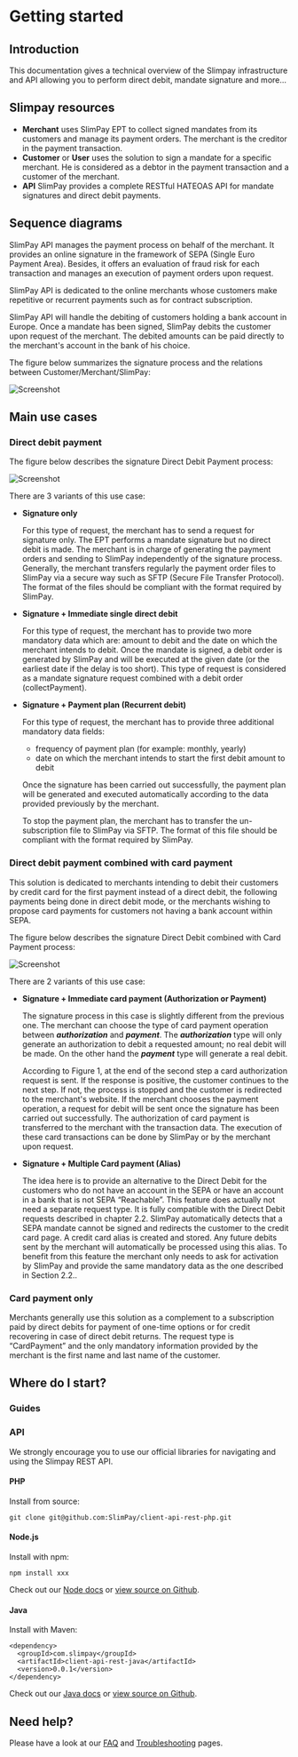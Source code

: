 # Getting started

## Introduction

This documentation gives a technical overview of the Slimpay infrastructure and API allowing you to perform direct debit, mandate signature and more...

## Slimpay resources

* **Merchant** uses SlimPay EPT to collect signed mandates from its customers and manage its payment orders. The merchant is the creditor in the payment transaction.
* **Customer** or **User** uses the solution to sign a mandate for a specific merchant. He is considered as a debtor in the payment transaction and a customer of the merchant.
* **API** SlimPay provides a complete RESTful HATEOAS API for mandate signatures and direct debit payments. 

## Sequence diagrams

SlimPay API manages the payment process on behalf of the merchant. It provides an online signature in the framework of SEPA (Single Euro Payment Area). Besides, it offers an evaluation of fraud risk for each transaction and manages an execution of payment orders upon request.

SlimPay API is dedicated to the online merchants whose customers make repetitive or recurrent payments such as for contract subscription. 

SlimPay API will handle the debiting of customers holding a bank account in Europe. Once a mandate has been signed, SlimPay debits the customer upon request of the merchant. The debited amounts can be paid directly to the merchant's account in the bank of his choice. 

The figure below summarizes the signature process and the relations between Customer/Merchant/SlimPay:

![Screenshot](img/slimpay-flow.png)

## Main use cases

### Direct debit payment

The figure below describes the signature Direct Debit Payment process:

![Screenshot](img/direct-debit-sequence.png)

There are 3 variants of this use case:

* **Signature only**

    For this type of request, the merchant has to send a request for signature only. The EPT performs a mandate signature but no direct debit is made. The merchant is in charge of generating the payment orders and sending to SlimPay independently of the signature process. Generally, the merchant transfers regularly the payment order files to SlimPay via a secure way such as SFTP (Secure File Transfer Protocol). The format of the files should be compliant with the format required by SlimPay. 

* **Signature + Immediate single direct debit**

    For this type of request, the merchant has to provide two more mandatory data which are: amount to debit and the date on which the merchant intends to debit. Once the mandate is signed, a debit order is generated by SlimPay and will be executed at the given date (or the earliest date if the delay is too short). This type of request is considered as a mandate signature request combined with a debit order (collectPayment). 

* **Signature + Payment plan (Recurrent debit)**

    For this type of request, the merchant has to provide three additional mandatory data fields:

    - frequency of payment plan (for example: monthly, yearly)
    - date on which the merchant intends to start the first debit amount to debit

    Once the signature has been carried out successfully, the payment plan will be generated and executed automatically according to the data provided previously by the merchant.

    To stop the payment plan, the merchant has to transfer the un-subscription file to SlimPay via SFTP. The format of this file should be compliant with the format required by SlimPay. 

### Direct debit payment combined with card payment

This solution is dedicated to merchants intending to debit their customers by credit card for the first payment instead of a direct debit, the following payments being done in direct debit mode, or the merchants wishing to propose card payments for customers not having a bank account within SEPA.

The figure below describes the signature Direct Debit combined with Card Payment process:

![Screenshot](img/direct-debit-card-sequence.png)

There are 2 variants of this use case:

* **Signature + Immediate card payment (Authorization or Payment)**

    The signature process in this case is slightly different from the previous one.  The merchant can choose the type of card payment operation between **_authorization_** and **_payment_**. The **_authorization_** type will only generate an authorization to debit a requested amount; no real debit will be made. On the other hand the **_payment_** type will generate a real debit. 

    According to Figure 1, at the end of the second step a card authorization request is sent. If the response is positive, the customer continues to the next step. If not, the process is stopped and the customer is redirected to the merchant's website. If the merchant chooses the payment operation, a request for debit will be sent once the signature has been carried out successfully.
    The authorization of card payment is transferred to the merchant with the transaction data. The execution of these card transactions can be done by SlimPay or by the merchant upon request. 

* **Signature + Multiple Card payment (Alias)**

    The idea here is to provide an alternative to the Direct Debit for the customers who do not have an account in the SEPA or have an account in a bank that is not SEPA “Reachable”. This feature does actually not need a separate request type. It is fully compatible with the Direct Debit requests described in chapter 2.2. SlimPay automatically detects that a SEPA mandate cannot be signed and redirects the customer to the credit card page. A credit card alias is created and stored. Any future debits sent by the merchant will automatically be processed using this alias. To benefit from this feature the merchant only needs to ask for activation by SlimPay and provide the same mandatory data as the one described in Section 2.2..

### Card payment only

Merchants generally use this solution as a complement to a subscription paid by direct debits for payment of one-time options or for credit recovering in case of direct debit returns.
The request type is “CardPayment” and the only mandatory information provided by the merchant  is the first name and last name of the customer.

## Where do I start?

### Guides

### API

We strongly encourage you to use our official libraries for navigating and using the Slimpay REST API.

#### PHP

Install from source:

    git clone git@github.com:SlimPay/client-api-rest-php.git

#### Node.js

Install with npm:

    npm install xxx

Check out our [Node docs](#) or [view source on Github](https://github.com/SlimPay/client-api-rest-node).

#### Java

Install with Maven:

    <dependency>
      <groupId>com.slimpay</groupId>
      <artifactId>client-api-rest-java</artifactId>
      <version>0.0.1</version>
    </dependency>

Check out our [Java docs](#) or [view source on Github](https://github.com/SlimPay/client-api-rest-java).

## Need help?

Please have a look at our [FAQ](support/faq.md) and [Troubleshooting](support/troubleshooting.md) pages.

